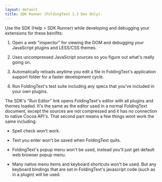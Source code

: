 ```yaml
---
layout: default
title: SDK Runner (FoldingText 1.3 Dev Only)
---
```

Use the SDK (Help > SDK Runner) while developing and debugging your extensions for these benifits:

1. Open a web "inspector" for viewing the DOM and debugging your JavaScript plugins and LESS/CSS themes.

2. Uses uncompressed JavaScript sources so you figure out what's really going on.

3. Automatically reloads anytime you edit a file in FoldingText's application support folder for a faster development cycle.

4. Run FoldingText's test suite including any specs that you've included in your own plugins.

The SDK's "Run Editor" link opens FoldingText's editor with all plugins and themes loaded. It's the same as the editor used in a normal FoldingText document, except the sources are not compressed and it has no connection to native Cocoa API's. That second part means a few things wont work the same including:

- Spell check won't work.

- Text you enter won't be saved when FoldingText quits.

- FoldingText's popup menu won't be used, instead you'll just get default web browser popup menu.

- Many native menu items and keyboard shortcuts won't be used. But any keyboard bindings that are set in FoldingText's javascript code (such as in a plugin) will be used.